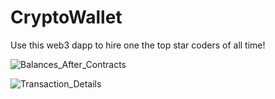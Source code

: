 # CryptoWallet

Use this web3 dapp to hire one the top star coders of all time!

![Balances_After_Contracts](https://user-images.githubusercontent.com/29550860/148615653-7184bd6e-860c-4a3e-85e2-349c22fdbc3f.png)

![Transaction_Details](https://user-images.githubusercontent.com/29550860/148615661-b3b53e72-6b26-4ad8-9160-58e743f55cee.png)

